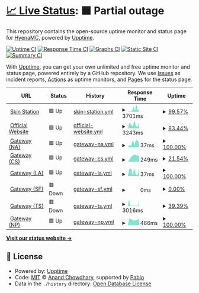 # [📈 Live Status](https://HyenaMC.github.io/upptime): <!--live status--> **🟧 Partial outage**

This repository contains the open-source uptime monitor and status page for [HyenaMC](account.teamhyena.org), powered by [Upptime](https://github.com/upptime/upptime).

[![Uptime CI](https://github.com/HyenaMC/upptime/workflows/Uptime%20CI/badge.svg)](https://github.com/HyenaMC/upptime/actions?query=workflow%3A%22Uptime+CI%22)
[![Response Time CI](https://github.com/HyenaMC/upptime/workflows/Response%20Time%20CI/badge.svg)](https://github.com/HyenaMC/upptime/actions?query=workflow%3A%22Response+Time+CI%22)
[![Graphs CI](https://github.com/HyenaMC/upptime/workflows/Graphs%20CI/badge.svg)](https://github.com/HyenaMC/upptime/actions?query=workflow%3A%22Graphs+CI%22)
[![Static Site CI](https://github.com/HyenaMC/upptime/workflows/Static%20Site%20CI/badge.svg)](https://github.com/HyenaMC/upptime/actions?query=workflow%3A%22Static+Site+CI%22)
[![Summary CI](https://github.com/HyenaMC/upptime/workflows/Summary%20CI/badge.svg)](https://github.com/HyenaMC/upptime/actions?query=workflow%3A%22Summary+CI%22)

With [Upptime](https://upptime.js.org), you can get your own unlimited and free uptime monitor and status page, powered entirely by a GitHub repository. We use [Issues](https://github.com/HyenaMC/upptime/issues) as incident reports, [Actions](https://github.com/HyenaMC/upptime/actions) as uptime monitors, and [Pages](https://HyenaMC.github.io/upptime) for the status page.

<!--start: status pages-->
<!-- This summary is generated by Upptime (https://github.com/upptime/upptime) -->
<!-- Do not edit this manually, your changes will be overwritten -->
<!-- prettier-ignore -->
| URL | Status | History | Response Time | Uptime |
| --- | ------ | ------- | ------------- | ------ |
| <img alt="" src="https://icons.duckduckgo.com/ip3/account.teamhyena.org.ico" height="13"> [Skin Station](https://account.teamhyena.org) | 🟩 Up | [skin-station.yml](https://github.com/HyenaMC/upptime/commits/HEAD/history/skin-station.yml) | <details><summary><img alt="Response time graph" src="./graphs/skin-station/response-time-week.png" height="20"> 3701ms</summary><br><a href="https://status.teamhyena.org/history/skin-station"><img alt="Response time 1030" src="https://img.shields.io/endpoint?url=https%3A%2F%2Fraw.githubusercontent.com%2FHyenaMC%2Fupptime%2FHEAD%2Fapi%2Fskin-station%2Fresponse-time.json"></a><br><a href="https://status.teamhyena.org/history/skin-station"><img alt="24-hour response time 2819" src="https://img.shields.io/endpoint?url=https%3A%2F%2Fraw.githubusercontent.com%2FHyenaMC%2Fupptime%2FHEAD%2Fapi%2Fskin-station%2Fresponse-time-day.json"></a><br><a href="https://status.teamhyena.org/history/skin-station"><img alt="7-day response time 3701" src="https://img.shields.io/endpoint?url=https%3A%2F%2Fraw.githubusercontent.com%2FHyenaMC%2Fupptime%2FHEAD%2Fapi%2Fskin-station%2Fresponse-time-week.json"></a><br><a href="https://status.teamhyena.org/history/skin-station"><img alt="30-day response time 1829" src="https://img.shields.io/endpoint?url=https%3A%2F%2Fraw.githubusercontent.com%2FHyenaMC%2Fupptime%2FHEAD%2Fapi%2Fskin-station%2Fresponse-time-month.json"></a><br><a href="https://status.teamhyena.org/history/skin-station"><img alt="1-year response time 1030" src="https://img.shields.io/endpoint?url=https%3A%2F%2Fraw.githubusercontent.com%2FHyenaMC%2Fupptime%2FHEAD%2Fapi%2Fskin-station%2Fresponse-time-year.json"></a></details> | <details><summary><a href="https://status.teamhyena.org/history/skin-station">99.57%</a></summary><a href="https://status.teamhyena.org/history/skin-station"><img alt="All-time uptime 61.25%" src="https://img.shields.io/endpoint?url=https%3A%2F%2Fraw.githubusercontent.com%2FHyenaMC%2Fupptime%2FHEAD%2Fapi%2Fskin-station%2Fuptime.json"></a><br><a href="https://status.teamhyena.org/history/skin-station"><img alt="24-hour uptime 100.00%" src="https://img.shields.io/endpoint?url=https%3A%2F%2Fraw.githubusercontent.com%2FHyenaMC%2Fupptime%2FHEAD%2Fapi%2Fskin-station%2Fuptime-day.json"></a><br><a href="https://status.teamhyena.org/history/skin-station"><img alt="7-day uptime 99.57%" src="https://img.shields.io/endpoint?url=https%3A%2F%2Fraw.githubusercontent.com%2FHyenaMC%2Fupptime%2FHEAD%2Fapi%2Fskin-station%2Fuptime-week.json"></a><br><a href="https://status.teamhyena.org/history/skin-station"><img alt="30-day uptime 51.02%" src="https://img.shields.io/endpoint?url=https%3A%2F%2Fraw.githubusercontent.com%2FHyenaMC%2Fupptime%2FHEAD%2Fapi%2Fskin-station%2Fuptime-month.json"></a><br><a href="https://status.teamhyena.org/history/skin-station"><img alt="1-year uptime 61.25%" src="https://img.shields.io/endpoint?url=https%3A%2F%2Fraw.githubusercontent.com%2FHyenaMC%2Fupptime%2FHEAD%2Fapi%2Fskin-station%2Fuptime-year.json"></a></details>
| <img alt="" src="https://icons.duckduckgo.com/ip3/minecraft.teamhyena.org.ico" height="13"> [Official Website](https://minecraft.teamhyena.org) | 🟩 Up | [official-website.yml](https://github.com/HyenaMC/upptime/commits/HEAD/history/official-website.yml) | <details><summary><img alt="Response time graph" src="./graphs/official-website/response-time-week.png" height="20"> 3243ms</summary><br><a href="https://status.teamhyena.org/history/official-website"><img alt="Response time 940" src="https://img.shields.io/endpoint?url=https%3A%2F%2Fraw.githubusercontent.com%2FHyenaMC%2Fupptime%2FHEAD%2Fapi%2Fofficial-website%2Fresponse-time.json"></a><br><a href="https://status.teamhyena.org/history/official-website"><img alt="24-hour response time 3422" src="https://img.shields.io/endpoint?url=https%3A%2F%2Fraw.githubusercontent.com%2FHyenaMC%2Fupptime%2FHEAD%2Fapi%2Fofficial-website%2Fresponse-time-day.json"></a><br><a href="https://status.teamhyena.org/history/official-website"><img alt="7-day response time 3243" src="https://img.shields.io/endpoint?url=https%3A%2F%2Fraw.githubusercontent.com%2FHyenaMC%2Fupptime%2FHEAD%2Fapi%2Fofficial-website%2Fresponse-time-week.json"></a><br><a href="https://status.teamhyena.org/history/official-website"><img alt="30-day response time 3243" src="https://img.shields.io/endpoint?url=https%3A%2F%2Fraw.githubusercontent.com%2FHyenaMC%2Fupptime%2FHEAD%2Fapi%2Fofficial-website%2Fresponse-time-month.json"></a><br><a href="https://status.teamhyena.org/history/official-website"><img alt="1-year response time 940" src="https://img.shields.io/endpoint?url=https%3A%2F%2Fraw.githubusercontent.com%2FHyenaMC%2Fupptime%2FHEAD%2Fapi%2Fofficial-website%2Fresponse-time-year.json"></a></details> | <details><summary><a href="https://status.teamhyena.org/history/official-website">83.44%</a></summary><a href="https://status.teamhyena.org/history/official-website"><img alt="All-time uptime 34.48%" src="https://img.shields.io/endpoint?url=https%3A%2F%2Fraw.githubusercontent.com%2FHyenaMC%2Fupptime%2FHEAD%2Fapi%2Fofficial-website%2Fuptime.json"></a><br><a href="https://status.teamhyena.org/history/official-website"><img alt="24-hour uptime 100.00%" src="https://img.shields.io/endpoint?url=https%3A%2F%2Fraw.githubusercontent.com%2FHyenaMC%2Fupptime%2FHEAD%2Fapi%2Fofficial-website%2Fuptime-day.json"></a><br><a href="https://status.teamhyena.org/history/official-website"><img alt="7-day uptime 83.44%" src="https://img.shields.io/endpoint?url=https%3A%2F%2Fraw.githubusercontent.com%2FHyenaMC%2Fupptime%2FHEAD%2Fapi%2Fofficial-website%2Fuptime-week.json"></a><br><a href="https://status.teamhyena.org/history/official-website"><img alt="30-day uptime 20.58%" src="https://img.shields.io/endpoint?url=https%3A%2F%2Fraw.githubusercontent.com%2FHyenaMC%2Fupptime%2FHEAD%2Fapi%2Fofficial-website%2Fuptime-month.json"></a><br><a href="https://status.teamhyena.org/history/official-website"><img alt="1-year uptime 34.48%" src="https://img.shields.io/endpoint?url=https%3A%2F%2Fraw.githubusercontent.com%2FHyenaMC%2Fupptime%2FHEAD%2Fapi%2Fofficial-website%2Fuptime-year.json"></a></details>
| <img alt="" src="https://icons.duckduckgo.com/ip3/null.ico" height="13"> [Gateway (NA)](mc-na.teamhyena.org) | 🟩 Up | [gateway-na.yml](https://github.com/HyenaMC/upptime/commits/HEAD/history/gateway-na.yml) | <details><summary><img alt="Response time graph" src="./graphs/gateway-na/response-time-week.png" height="20"> 37ms</summary><br><a href="https://status.teamhyena.org/history/gateway-na"><img alt="Response time 32" src="https://img.shields.io/endpoint?url=https%3A%2F%2Fraw.githubusercontent.com%2FHyenaMC%2Fupptime%2FHEAD%2Fapi%2Fgateway-na%2Fresponse-time.json"></a><br><a href="https://status.teamhyena.org/history/gateway-na"><img alt="24-hour response time 19" src="https://img.shields.io/endpoint?url=https%3A%2F%2Fraw.githubusercontent.com%2FHyenaMC%2Fupptime%2FHEAD%2Fapi%2Fgateway-na%2Fresponse-time-day.json"></a><br><a href="https://status.teamhyena.org/history/gateway-na"><img alt="7-day response time 37" src="https://img.shields.io/endpoint?url=https%3A%2F%2Fraw.githubusercontent.com%2FHyenaMC%2Fupptime%2FHEAD%2Fapi%2Fgateway-na%2Fresponse-time-week.json"></a><br><a href="https://status.teamhyena.org/history/gateway-na"><img alt="30-day response time 31" src="https://img.shields.io/endpoint?url=https%3A%2F%2Fraw.githubusercontent.com%2FHyenaMC%2Fupptime%2FHEAD%2Fapi%2Fgateway-na%2Fresponse-time-month.json"></a><br><a href="https://status.teamhyena.org/history/gateway-na"><img alt="1-year response time 32" src="https://img.shields.io/endpoint?url=https%3A%2F%2Fraw.githubusercontent.com%2FHyenaMC%2Fupptime%2FHEAD%2Fapi%2Fgateway-na%2Fresponse-time-year.json"></a></details> | <details><summary><a href="https://status.teamhyena.org/history/gateway-na">100.00%</a></summary><a href="https://status.teamhyena.org/history/gateway-na"><img alt="All-time uptime 99.91%" src="https://img.shields.io/endpoint?url=https%3A%2F%2Fraw.githubusercontent.com%2FHyenaMC%2Fupptime%2FHEAD%2Fapi%2Fgateway-na%2Fuptime.json"></a><br><a href="https://status.teamhyena.org/history/gateway-na"><img alt="24-hour uptime 100.00%" src="https://img.shields.io/endpoint?url=https%3A%2F%2Fraw.githubusercontent.com%2FHyenaMC%2Fupptime%2FHEAD%2Fapi%2Fgateway-na%2Fuptime-day.json"></a><br><a href="https://status.teamhyena.org/history/gateway-na"><img alt="7-day uptime 100.00%" src="https://img.shields.io/endpoint?url=https%3A%2F%2Fraw.githubusercontent.com%2FHyenaMC%2Fupptime%2FHEAD%2Fapi%2Fgateway-na%2Fuptime-week.json"></a><br><a href="https://status.teamhyena.org/history/gateway-na"><img alt="30-day uptime 100.00%" src="https://img.shields.io/endpoint?url=https%3A%2F%2Fraw.githubusercontent.com%2FHyenaMC%2Fupptime%2FHEAD%2Fapi%2Fgateway-na%2Fuptime-month.json"></a><br><a href="https://status.teamhyena.org/history/gateway-na"><img alt="1-year uptime 99.91%" src="https://img.shields.io/endpoint?url=https%3A%2F%2Fraw.githubusercontent.com%2FHyenaMC%2Fupptime%2FHEAD%2Fapi%2Fgateway-na%2Fuptime-year.json"></a></details>
| <img alt="" src="https://icons.duckduckgo.com/ip3/null.ico" height="13"> [Gateway (CS)](mc-cs.teamhyena.org) | 🟩 Up | [gateway-cs.yml](https://github.com/HyenaMC/upptime/commits/HEAD/history/gateway-cs.yml) | <details><summary><img alt="Response time graph" src="./graphs/gateway-cs/response-time-week.png" height="20"> 249ms</summary><br><a href="https://status.teamhyena.org/history/gateway-cs"><img alt="Response time 273" src="https://img.shields.io/endpoint?url=https%3A%2F%2Fraw.githubusercontent.com%2FHyenaMC%2Fupptime%2FHEAD%2Fapi%2Fgateway-cs%2Fresponse-time.json"></a><br><a href="https://status.teamhyena.org/history/gateway-cs"><img alt="24-hour response time 265" src="https://img.shields.io/endpoint?url=https%3A%2F%2Fraw.githubusercontent.com%2FHyenaMC%2Fupptime%2FHEAD%2Fapi%2Fgateway-cs%2Fresponse-time-day.json"></a><br><a href="https://status.teamhyena.org/history/gateway-cs"><img alt="7-day response time 249" src="https://img.shields.io/endpoint?url=https%3A%2F%2Fraw.githubusercontent.com%2FHyenaMC%2Fupptime%2FHEAD%2Fapi%2Fgateway-cs%2Fresponse-time-week.json"></a><br><a href="https://status.teamhyena.org/history/gateway-cs"><img alt="30-day response time 249" src="https://img.shields.io/endpoint?url=https%3A%2F%2Fraw.githubusercontent.com%2FHyenaMC%2Fupptime%2FHEAD%2Fapi%2Fgateway-cs%2Fresponse-time-month.json"></a><br><a href="https://status.teamhyena.org/history/gateway-cs"><img alt="1-year response time 273" src="https://img.shields.io/endpoint?url=https%3A%2F%2Fraw.githubusercontent.com%2FHyenaMC%2Fupptime%2FHEAD%2Fapi%2Fgateway-cs%2Fresponse-time-year.json"></a></details> | <details><summary><a href="https://status.teamhyena.org/history/gateway-cs">21.54%</a></summary><a href="https://status.teamhyena.org/history/gateway-cs"><img alt="All-time uptime 38.80%" src="https://img.shields.io/endpoint?url=https%3A%2F%2Fraw.githubusercontent.com%2FHyenaMC%2Fupptime%2FHEAD%2Fapi%2Fgateway-cs%2Fuptime.json"></a><br><a href="https://status.teamhyena.org/history/gateway-cs"><img alt="24-hour uptime 100.00%" src="https://img.shields.io/endpoint?url=https%3A%2F%2Fraw.githubusercontent.com%2FHyenaMC%2Fupptime%2FHEAD%2Fapi%2Fgateway-cs%2Fuptime-day.json"></a><br><a href="https://status.teamhyena.org/history/gateway-cs"><img alt="7-day uptime 21.54%" src="https://img.shields.io/endpoint?url=https%3A%2F%2Fraw.githubusercontent.com%2FHyenaMC%2Fupptime%2FHEAD%2Fapi%2Fgateway-cs%2Fuptime-week.json"></a><br><a href="https://status.teamhyena.org/history/gateway-cs"><img alt="30-day uptime 6.34%" src="https://img.shields.io/endpoint?url=https%3A%2F%2Fraw.githubusercontent.com%2FHyenaMC%2Fupptime%2FHEAD%2Fapi%2Fgateway-cs%2Fuptime-month.json"></a><br><a href="https://status.teamhyena.org/history/gateway-cs"><img alt="1-year uptime 38.80%" src="https://img.shields.io/endpoint?url=https%3A%2F%2Fraw.githubusercontent.com%2FHyenaMC%2Fupptime%2FHEAD%2Fapi%2Fgateway-cs%2Fuptime-year.json"></a></details>
| <img alt="" src="https://icons.duckduckgo.com/ip3/null.ico" height="13"> [Gateway (LA)](mc-la.teamhyena.org) | 🟩 Up | [gateway-la.yml](https://github.com/HyenaMC/upptime/commits/HEAD/history/gateway-la.yml) | <details><summary><img alt="Response time graph" src="./graphs/gateway-la/response-time-week.png" height="20"> 37ms</summary><br><a href="https://status.teamhyena.org/history/gateway-la"><img alt="Response time 43" src="https://img.shields.io/endpoint?url=https%3A%2F%2Fraw.githubusercontent.com%2FHyenaMC%2Fupptime%2FHEAD%2Fapi%2Fgateway-la%2Fresponse-time.json"></a><br><a href="https://status.teamhyena.org/history/gateway-la"><img alt="24-hour response time 60" src="https://img.shields.io/endpoint?url=https%3A%2F%2Fraw.githubusercontent.com%2FHyenaMC%2Fupptime%2FHEAD%2Fapi%2Fgateway-la%2Fresponse-time-day.json"></a><br><a href="https://status.teamhyena.org/history/gateway-la"><img alt="7-day response time 37" src="https://img.shields.io/endpoint?url=https%3A%2F%2Fraw.githubusercontent.com%2FHyenaMC%2Fupptime%2FHEAD%2Fapi%2Fgateway-la%2Fresponse-time-week.json"></a><br><a href="https://status.teamhyena.org/history/gateway-la"><img alt="30-day response time 45" src="https://img.shields.io/endpoint?url=https%3A%2F%2Fraw.githubusercontent.com%2FHyenaMC%2Fupptime%2FHEAD%2Fapi%2Fgateway-la%2Fresponse-time-month.json"></a><br><a href="https://status.teamhyena.org/history/gateway-la"><img alt="1-year response time 43" src="https://img.shields.io/endpoint?url=https%3A%2F%2Fraw.githubusercontent.com%2FHyenaMC%2Fupptime%2FHEAD%2Fapi%2Fgateway-la%2Fresponse-time-year.json"></a></details> | <details><summary><a href="https://status.teamhyena.org/history/gateway-la">100.00%</a></summary><a href="https://status.teamhyena.org/history/gateway-la"><img alt="All-time uptime 99.64%" src="https://img.shields.io/endpoint?url=https%3A%2F%2Fraw.githubusercontent.com%2FHyenaMC%2Fupptime%2FHEAD%2Fapi%2Fgateway-la%2Fuptime.json"></a><br><a href="https://status.teamhyena.org/history/gateway-la"><img alt="24-hour uptime 100.00%" src="https://img.shields.io/endpoint?url=https%3A%2F%2Fraw.githubusercontent.com%2FHyenaMC%2Fupptime%2FHEAD%2Fapi%2Fgateway-la%2Fuptime-day.json"></a><br><a href="https://status.teamhyena.org/history/gateway-la"><img alt="7-day uptime 100.00%" src="https://img.shields.io/endpoint?url=https%3A%2F%2Fraw.githubusercontent.com%2FHyenaMC%2Fupptime%2FHEAD%2Fapi%2Fgateway-la%2Fuptime-week.json"></a><br><a href="https://status.teamhyena.org/history/gateway-la"><img alt="30-day uptime 100.00%" src="https://img.shields.io/endpoint?url=https%3A%2F%2Fraw.githubusercontent.com%2FHyenaMC%2Fupptime%2FHEAD%2Fapi%2Fgateway-la%2Fuptime-month.json"></a><br><a href="https://status.teamhyena.org/history/gateway-la"><img alt="1-year uptime 99.64%" src="https://img.shields.io/endpoint?url=https%3A%2F%2Fraw.githubusercontent.com%2FHyenaMC%2Fupptime%2FHEAD%2Fapi%2Fgateway-la%2Fuptime-year.json"></a></details>
| <img alt="" src="https://icons.duckduckgo.com/ip3/null.ico" height="13"> [Gateway (SF)](mc-sf.teamhyena.org) | 🟥 Down | [gateway-sf.yml](https://github.com/HyenaMC/upptime/commits/HEAD/history/gateway-sf.yml) | <details><summary><img alt="Response time graph" src="./graphs/gateway-sf/response-time-week.png" height="20"> 0ms</summary><br><a href="https://status.teamhyena.org/history/gateway-sf"><img alt="Response time 45" src="https://img.shields.io/endpoint?url=https%3A%2F%2Fraw.githubusercontent.com%2FHyenaMC%2Fupptime%2FHEAD%2Fapi%2Fgateway-sf%2Fresponse-time.json"></a><br><a href="https://status.teamhyena.org/history/gateway-sf"><img alt="24-hour response time 0" src="https://img.shields.io/endpoint?url=https%3A%2F%2Fraw.githubusercontent.com%2FHyenaMC%2Fupptime%2FHEAD%2Fapi%2Fgateway-sf%2Fresponse-time-day.json"></a><br><a href="https://status.teamhyena.org/history/gateway-sf"><img alt="7-day response time 0" src="https://img.shields.io/endpoint?url=https%3A%2F%2Fraw.githubusercontent.com%2FHyenaMC%2Fupptime%2FHEAD%2Fapi%2Fgateway-sf%2Fresponse-time-week.json"></a><br><a href="https://status.teamhyena.org/history/gateway-sf"><img alt="30-day response time 0" src="https://img.shields.io/endpoint?url=https%3A%2F%2Fraw.githubusercontent.com%2FHyenaMC%2Fupptime%2FHEAD%2Fapi%2Fgateway-sf%2Fresponse-time-month.json"></a><br><a href="https://status.teamhyena.org/history/gateway-sf"><img alt="1-year response time 45" src="https://img.shields.io/endpoint?url=https%3A%2F%2Fraw.githubusercontent.com%2FHyenaMC%2Fupptime%2FHEAD%2Fapi%2Fgateway-sf%2Fresponse-time-year.json"></a></details> | <details><summary><a href="https://status.teamhyena.org/history/gateway-sf">0.00%</a></summary><a href="https://status.teamhyena.org/history/gateway-sf"><img alt="All-time uptime 15.60%" src="https://img.shields.io/endpoint?url=https%3A%2F%2Fraw.githubusercontent.com%2FHyenaMC%2Fupptime%2FHEAD%2Fapi%2Fgateway-sf%2Fuptime.json"></a><br><a href="https://status.teamhyena.org/history/gateway-sf"><img alt="24-hour uptime 0.00%" src="https://img.shields.io/endpoint?url=https%3A%2F%2Fraw.githubusercontent.com%2FHyenaMC%2Fupptime%2FHEAD%2Fapi%2Fgateway-sf%2Fuptime-day.json"></a><br><a href="https://status.teamhyena.org/history/gateway-sf"><img alt="7-day uptime 0.00%" src="https://img.shields.io/endpoint?url=https%3A%2F%2Fraw.githubusercontent.com%2FHyenaMC%2Fupptime%2FHEAD%2Fapi%2Fgateway-sf%2Fuptime-week.json"></a><br><a href="https://status.teamhyena.org/history/gateway-sf"><img alt="30-day uptime 1.38%" src="https://img.shields.io/endpoint?url=https%3A%2F%2Fraw.githubusercontent.com%2FHyenaMC%2Fupptime%2FHEAD%2Fapi%2Fgateway-sf%2Fuptime-month.json"></a><br><a href="https://status.teamhyena.org/history/gateway-sf"><img alt="1-year uptime 15.60%" src="https://img.shields.io/endpoint?url=https%3A%2F%2Fraw.githubusercontent.com%2FHyenaMC%2Fupptime%2FHEAD%2Fapi%2Fgateway-sf%2Fuptime-year.json"></a></details>
| <img alt="" src="https://icons.duckduckgo.com/ip3/null.ico" height="13"> [Gateway (TS)](mc-ts.teamhyena.org) | 🟥 Down | [gateway-ts.yml](https://github.com/HyenaMC/upptime/commits/HEAD/history/gateway-ts.yml) | <details><summary><img alt="Response time graph" src="./graphs/gateway-ts/response-time-week.png" height="20"> 3016ms</summary><br><a href="https://status.teamhyena.org/history/gateway-ts"><img alt="Response time 1626" src="https://img.shields.io/endpoint?url=https%3A%2F%2Fraw.githubusercontent.com%2FHyenaMC%2Fupptime%2FHEAD%2Fapi%2Fgateway-ts%2Fresponse-time.json"></a><br><a href="https://status.teamhyena.org/history/gateway-ts"><img alt="24-hour response time 669" src="https://img.shields.io/endpoint?url=https%3A%2F%2Fraw.githubusercontent.com%2FHyenaMC%2Fupptime%2FHEAD%2Fapi%2Fgateway-ts%2Fresponse-time-day.json"></a><br><a href="https://status.teamhyena.org/history/gateway-ts"><img alt="7-day response time 3016" src="https://img.shields.io/endpoint?url=https%3A%2F%2Fraw.githubusercontent.com%2FHyenaMC%2Fupptime%2FHEAD%2Fapi%2Fgateway-ts%2Fresponse-time-week.json"></a><br><a href="https://status.teamhyena.org/history/gateway-ts"><img alt="30-day response time 1815" src="https://img.shields.io/endpoint?url=https%3A%2F%2Fraw.githubusercontent.com%2FHyenaMC%2Fupptime%2FHEAD%2Fapi%2Fgateway-ts%2Fresponse-time-month.json"></a><br><a href="https://status.teamhyena.org/history/gateway-ts"><img alt="1-year response time 1626" src="https://img.shields.io/endpoint?url=https%3A%2F%2Fraw.githubusercontent.com%2FHyenaMC%2Fupptime%2FHEAD%2Fapi%2Fgateway-ts%2Fresponse-time-year.json"></a></details> | <details><summary><a href="https://status.teamhyena.org/history/gateway-ts">39.39%</a></summary><a href="https://status.teamhyena.org/history/gateway-ts"><img alt="All-time uptime 89.60%" src="https://img.shields.io/endpoint?url=https%3A%2F%2Fraw.githubusercontent.com%2FHyenaMC%2Fupptime%2FHEAD%2Fapi%2Fgateway-ts%2Fuptime.json"></a><br><a href="https://status.teamhyena.org/history/gateway-ts"><img alt="24-hour uptime 0.00%" src="https://img.shields.io/endpoint?url=https%3A%2F%2Fraw.githubusercontent.com%2FHyenaMC%2Fupptime%2FHEAD%2Fapi%2Fgateway-ts%2Fuptime-day.json"></a><br><a href="https://status.teamhyena.org/history/gateway-ts"><img alt="7-day uptime 39.39%" src="https://img.shields.io/endpoint?url=https%3A%2F%2Fraw.githubusercontent.com%2FHyenaMC%2Fupptime%2FHEAD%2Fapi%2Fgateway-ts%2Fuptime-week.json"></a><br><a href="https://status.teamhyena.org/history/gateway-ts"><img alt="30-day uptime 79.52%" src="https://img.shields.io/endpoint?url=https%3A%2F%2Fraw.githubusercontent.com%2FHyenaMC%2Fupptime%2FHEAD%2Fapi%2Fgateway-ts%2Fuptime-month.json"></a><br><a href="https://status.teamhyena.org/history/gateway-ts"><img alt="1-year uptime 89.60%" src="https://img.shields.io/endpoint?url=https%3A%2F%2Fraw.githubusercontent.com%2FHyenaMC%2Fupptime%2FHEAD%2Fapi%2Fgateway-ts%2Fuptime-year.json"></a></details>
| <img alt="" src="https://icons.duckduckgo.com/ip3/null.ico" height="13"> [Gateway (NP)](mc-np.teamhyena.org) | 🟩 Up | [gateway-np.yml](https://github.com/HyenaMC/upptime/commits/HEAD/history/gateway-np.yml) | <details><summary><img alt="Response time graph" src="./graphs/gateway-np/response-time-week.png" height="20"> 486ms</summary><br><a href="https://status.teamhyena.org/history/gateway-np"><img alt="Response time 533" src="https://img.shields.io/endpoint?url=https%3A%2F%2Fraw.githubusercontent.com%2FHyenaMC%2Fupptime%2FHEAD%2Fapi%2Fgateway-np%2Fresponse-time.json"></a><br><a href="https://status.teamhyena.org/history/gateway-np"><img alt="24-hour response time 499" src="https://img.shields.io/endpoint?url=https%3A%2F%2Fraw.githubusercontent.com%2FHyenaMC%2Fupptime%2FHEAD%2Fapi%2Fgateway-np%2Fresponse-time-day.json"></a><br><a href="https://status.teamhyena.org/history/gateway-np"><img alt="7-day response time 486" src="https://img.shields.io/endpoint?url=https%3A%2F%2Fraw.githubusercontent.com%2FHyenaMC%2Fupptime%2FHEAD%2Fapi%2Fgateway-np%2Fresponse-time-week.json"></a><br><a href="https://status.teamhyena.org/history/gateway-np"><img alt="30-day response time 522" src="https://img.shields.io/endpoint?url=https%3A%2F%2Fraw.githubusercontent.com%2FHyenaMC%2Fupptime%2FHEAD%2Fapi%2Fgateway-np%2Fresponse-time-month.json"></a><br><a href="https://status.teamhyena.org/history/gateway-np"><img alt="1-year response time 533" src="https://img.shields.io/endpoint?url=https%3A%2F%2Fraw.githubusercontent.com%2FHyenaMC%2Fupptime%2FHEAD%2Fapi%2Fgateway-np%2Fresponse-time-year.json"></a></details> | <details><summary><a href="https://status.teamhyena.org/history/gateway-np">100.00%</a></summary><a href="https://status.teamhyena.org/history/gateway-np"><img alt="All-time uptime 99.98%" src="https://img.shields.io/endpoint?url=https%3A%2F%2Fraw.githubusercontent.com%2FHyenaMC%2Fupptime%2FHEAD%2Fapi%2Fgateway-np%2Fuptime.json"></a><br><a href="https://status.teamhyena.org/history/gateway-np"><img alt="24-hour uptime 100.00%" src="https://img.shields.io/endpoint?url=https%3A%2F%2Fraw.githubusercontent.com%2FHyenaMC%2Fupptime%2FHEAD%2Fapi%2Fgateway-np%2Fuptime-day.json"></a><br><a href="https://status.teamhyena.org/history/gateway-np"><img alt="7-day uptime 100.00%" src="https://img.shields.io/endpoint?url=https%3A%2F%2Fraw.githubusercontent.com%2FHyenaMC%2Fupptime%2FHEAD%2Fapi%2Fgateway-np%2Fuptime-week.json"></a><br><a href="https://status.teamhyena.org/history/gateway-np"><img alt="30-day uptime 100.00%" src="https://img.shields.io/endpoint?url=https%3A%2F%2Fraw.githubusercontent.com%2FHyenaMC%2Fupptime%2FHEAD%2Fapi%2Fgateway-np%2Fuptime-month.json"></a><br><a href="https://status.teamhyena.org/history/gateway-np"><img alt="1-year uptime 99.98%" src="https://img.shields.io/endpoint?url=https%3A%2F%2Fraw.githubusercontent.com%2FHyenaMC%2Fupptime%2FHEAD%2Fapi%2Fgateway-np%2Fuptime-year.json"></a></details>

<!--end: status pages-->

[**Visit our status website →**](https://HyenaMC.github.io/upptime)

## 📄 License

- Powered by: [Upptime](https://github.com/upptime/upptime)
- Code: [MIT](./LICENSE) © [Anand Chowdhary](https://anandchowdhary.com), supported by [Pabio](https://pabio.com)
- Data in the `./history` directory: [Open Database License](https://opendatacommons.org/licenses/odbl/1-0/)
